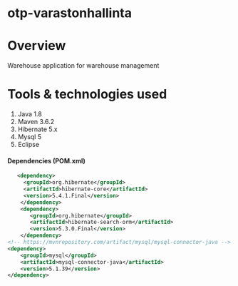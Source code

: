 # otp-varastonhallinta

# Overview
Warehouse application for warehouse management

# Tools & technologies used 
1.	Java 1.8
2.	Maven 3.6.2
3.	Hibernate 5.x
4.	Mysql 5
5.	Eclipse

####	Dependencies (POM.xml)
```xml
   <dependency>
     <groupId>org.hibernate</groupId>
     <artifactId>hibernate-core</artifactId>
     <version>5.4.1.Final</version>
    </dependency>
    <dependency>
       <groupId>org.hibernate</groupId>
       <artifactId>hibernate-search-orm</artifactId>
       <version>5.3.0.Final</version>
    </dependency>
<!-- https://mvnrepository.com/artifact/mysql/mysql-connector-java -->
<dependency>
    <groupId>mysql</groupId>
    <artifactId>mysql-connector-java</artifactId>
    <version>5.1.39</version>
</dependency> 
```